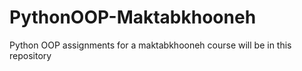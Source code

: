 # PythonOOP-Maktabkhooneh
 Python OOP assignments for a maktabkhooneh course will be in this repository
